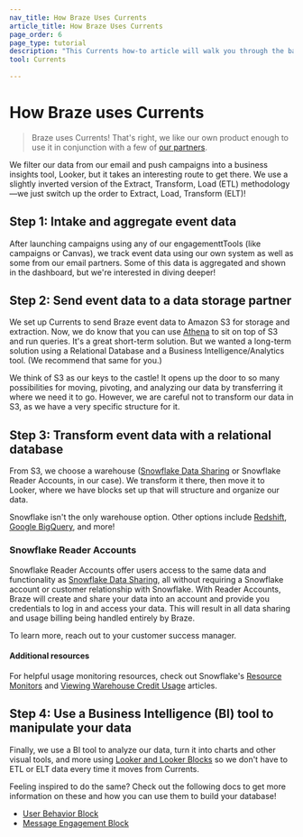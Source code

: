 ```yaml
---
nav_title: How Braze Uses Currents
article_title: How Braze Uses Currents
page_order: 6
page_type: tutorial
description: "This Currents how-to article will walk you through the basic process for setting up proper intakes for event data, as well as moving it into a database and Business Intelligence (BI) tool."
tool: Currents
 
---
```


# How Braze uses Currents

> Braze uses Currents! That's right, we like our own product enough to use it in conjunction with a few of [our partners]({{site.baseurl}}/user_guide/data/braze_currents/available_partners/).

We filter our data from our email and push campaigns into a business insights tool, Looker, but it takes an interesting route to get there. We use a slightly inverted version of the Extract, Transform, Load (ETL) methodology—we just switch up the order to Extract, Load, Transform (ELT)!

## Step 1: Intake and aggregate event data

After launching campaigns using any of our engagementtTools (like campaigns or Canvas), we track event data using our own system as well as some from our email partners. Some of this data is aggregated and shown in the dashboard, but we're interested in diving deeper!

## Step 2: Send event data to a data storage partner

We set up Currents to send Braze event data to Amazon S3 for storage and extraction. Now, we do know that you can use [Athena][2] to sit on top of S3 and run queries. It's a great short-term solution. But we wanted a long-term solution using a Relational Database and a Business Intelligence/Analytics tool. (We recommend that same for you.)

We think of S3 as our keys to the castle! It opens up the door to so many possibilities for moving, pivoting, and analyzing our data by transferring it where we need it to go. However, we are careful not to transform our data in S3, as we have a very specific structure for it.

## Step 3: Transform event data with a relational database

From S3, we choose a warehouse ([Snowflake Data Sharing](https://www.snowflake.com/try-the-data-warehouse-built-for-the-cloud/?&utm_medium=search&utm_source=adwords&utm_campaign=NA%20-%20Branded&utm_adgroup=NA%20-%20Branded%20Snowflake%20-%20Data&utm_term=%2Bsnowflake%20%2Bdata&utm_region=NA&gclid=EAIaIQobChMI0vLv6uDA3gIVEFqGCh3aiwMzEAAYASAAEgI72fD_BwE) or Snowflake Reader Accounts, in our case). We transform it there, then move it to Looker, where we have blocks set up that will structure and organize our data.

Snowflake isn't the only warehouse option. Other options include [Redshift](https://aws.amazon.com/redshift/), [Google BigQuery](https://cloud.google.com/bigquery/?utm_source=google&utm_medium=cpc&utm_campaign=na-US-all-en-dr-bkws-all-all-trial-p-dr-1003905&utm_content=text-ad-none-any-DEV_c-CRE_288551384566-ADGP_Hybrid+%7C+AW+SEM+%7C+BKWS+%7C+US+%7C+en+%7C+PHR+~+Big+Data+~+BigQuery+~+google+bigquery-KWID_43700035823403663-kwd-300487425311&utm_term=KW_google%20bigquery-ST_google+bigquery&gclid=EAIaIQobChMIl9OK8uHA3gIVyVmGCh1lFgB-EAAYASAAEgIfWfD_BwE), and more!

### Snowflake Reader Accounts

Snowflake Reader Accounts offer users access to the same data and functionality as [Snowflake Data Sharing]({{site.baseurl}}/partners/snowflake/), all without requiring a Snowflake account or customer relationship with Snowflake. With Reader Accounts, Braze will create and share your data into an account and provide you credentials to log in and access your data. This will result in all data sharing and usage billing being handled entirely by Braze. 

To learn more, reach out to your customer success manager.

#### Additional resources
For helpful usage monitoring resources, check out Snowflake's [Resource Monitors](https://docs.snowflake.com/en/user-guide/resource-monitors.html) and [Viewing Warehouse Credit Usage](https://docs.snowflake.com/en/user-guide/credits.html#viewing-warehouse-credit-usage-for-your-account) articles.

## Step 4: Use a Business Intelligence (BI) tool to manipulate your data

Finally, we use a BI tool to analyze our data, turn it into charts and other visual tools, and more using [Looker and Looker Blocks](https://www.marketplace.looker.com/) so we don't have to ETL or ELT data every time it moves from Currents.

Feeling inspired to do the same? Check out the following docs to get more information on these and how you can use them to build your database!

- [User Behavior Block](https://marketplace.looker.com/marketplace/detail/user-behavior-analytics-by-braze?latest&utm_campaign=7012R000000fxfC&utm_source=other&utm_medium=email&utm_content=brazedirectreferral&utm_term=braze_direct)
- [Message Engagement Block](https://marketplace.looker.com/marketplace/detail/message-engagement-analytics-by-braze?latest&utm_campaign=7012R000000fxfC&utm_source=other&utm_medium=email&utm_content=brazedirectreferral&utm_term=braze_direct)

[2]: https://aws.amazon.com/athena/
